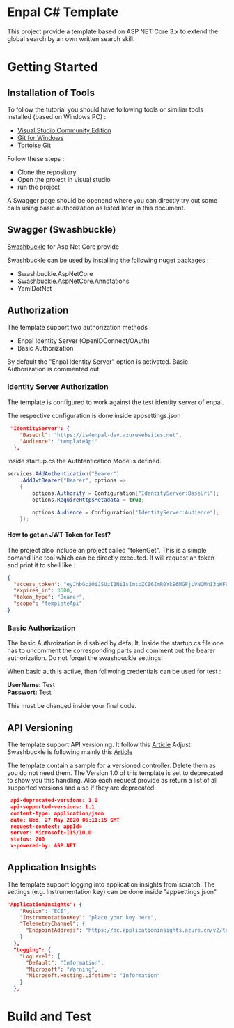 # Enpal C# Template

This project provide a template based on ASP NET Core 3.x to extend the global search by an own written search skill. 


# Getting Started

## Installation of Tools

To follow the tutorial you should have following tools or similiar tools installed (based on Windows PC) : 

- [Visual Studio Community Edition](https://visualstudio.microsoft.com/de/downloads/) 
- [Git for Windows](https://gitforwindows.org/)
- [Tortoise Git](https://tortoisegit.org/)

Follow these steps : 
- Clone the repository
- Open the project in visual studio
- run the project

A Swagger page should be openend where you can directly try out some calls using basic authorization as listed 
later in this document.


## Swagger (Swashbuckle)

[Swashbuckle](https://docs.microsoft.com/de-de/aspnet/core/tutorials/getting-started-with-swashbuckle?view=aspnetcore-3.1&tabs=visual-studio) for Asp Net Core provide 

Swashbuckle can be used by installing the following nuget packages : 

- Swashbuckle.AspNetCore
- Swashbuckle.AspNetCore.Annotations
- YamlDotNet


## Authorization

The template support two authorization methods : 

- Enpal Identity Server (OpenIDConnect/OAuth)
- Basic Authorization

By default the "Enpal Identity Server" option is activated. Basic Authorization is 
commented out.

### Identity Server Authorization

The template is configured to work against the test identity server of enpal. 

The respective configuration is done inside appsettings.json
````json
 "IdentityServer": {
    "BaseUrl": "https://is4enpal-dev.azurewebsites.net",
    "Audience": "templateApi"
  }, 
````

Inside startup.cs the Authtentication Mode is defined.

````csharp
services.AddAuthentication("Bearer")
    .AddJwtBearer("Bearer", options =>
    {
        options.Authority = Configuration["IdentityServer:BaseUrl"];
        options.RequireHttpsMetadata = true;

        options.Audience = Configuration["IdentityServer:Audience"];
    });
````


#### How to get an JWT Token for Test?

The project also include an project called "tokenGet". This is a simple comand line tool which can be directly executed.
It will request an token and print it to shell like : 

````json
{
  "access_token": "eyJhbGciOiJSUzI1NiIsImtpZCI6ImR0Yk96MGFjLVNOMnI3bWF6VHQwN0EiLCJ0eXAiOiJhdCtqd3QifQ.eyJuYmYiOjE1OTE1MzE5NTgsImV4cCI6MTU5MTUzNTU1OCwiaXNzIjoiaHR0cHM6Ly9pczRlbnBhbC1kZXYuYXp1cmV3ZWJzaXRlcy5uZXQiLCJhdWQiOiJ0ZW1wbGF0ZUFwaSIsImNsaWVudF9pZCI6ImNsaWVudCIsInNjb3BlIjpbInRlbXBsYXRlQXBpIl19.Vnwcg4US2XnTkS0w5qt0lCRicM-9DLN_lpUONCHzIi744SqtUm7xKx32JfuPFkzPzmhl5TiaCkidUCeQspo_CQTgdVaToocC0o6Yt5DIuVsE-j_z2aIYfRBkTyySVrlAMmEI6TVff-bPpdm0d75B4HDeAJ7xuYY2dJgKxPmHFrfc5pdJ9Io1XE8Uo4liHMIYAvIMO1sWITFkysaL0Mejy9IFKdrmNQICssm4Ltsz_pmgumpJwU0Df_QzanfMtermlQ7pCD71w_l-tauvVrBh7vyrXtkcbBDQQFDF12B1rMgemRRmSpkF72sm_0uhc8pkNwgdKEj_bK9JkcrdLz-Q7w",
  "expires_in": 3600,
  "token_type": "Bearer",
  "scope": "templateApi"
}
````




### Basic Authorization

The basic Authroization is disabled by default. Inside the startup.cs file one has 
to uncomment the corresponding parts and comment out the bearer authorization.
Do not forget the swashbuckle settings!

When basic auth is active, then follwoing credentials can be used for test : 

**UserName:** Test <br/>  **Passwort:** Test

This must be changed inside your final code.

## API Versioning

The template support API versioning. It follow this [Article](https://dev.to/99darshan/restful-web-api-versioning-with-asp-net-core-1e8g)
Adjust Swashbuckle is following mainly this [Article](https://codingfreaks.de/dotnet-core-api-versioning/)

The template contain a sample for a versioned controller. Delete them as you do not need them. 
The Version 1.0 of this template is set to deprecated to show you this handling. 
Also each request provide as return a list of all supported versions and also if they are deprecated.

````json
 api-deprecated-versions: 1.0 
 api-supported-versions: 1.1 
 content-type: application/json 
 date: Wed, 27 May 2020 06:11:15 GMT 
 request-context: appId= 
 server: Microsoft-IIS/10.0 
 status: 200 
 x-powered-by: ASP.NET 
````




## Application Insights

The template support logging into application insights from scratch. The settings (e.g. Instrumentation key) can be done 
inside "appsettings.json"

````json
"ApplicationInsights": {
    "Region": "ECE",
    "InstrumentationKey": "place your key here",
    "TelemetryChannel": {
      "EndpointAddress": "https://dc.applicationinsights.azure.cn/v2/track"
    }
  },
  "Logging": {
    "LogLevel": {
      "Default": "Information",
      "Microsoft": "Warning",
      "Microsoft.Hosting.Lifetime": "Information"
    }
  },
````

# Build and Test


